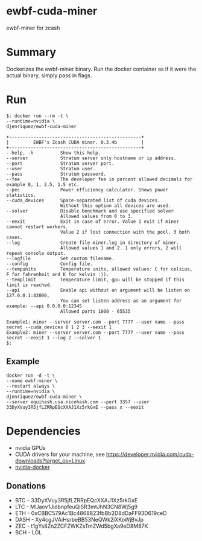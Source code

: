 # ewbf-cuda-miner
ewbf-miner for zcash

# Summary
Dockerizes the ewbf-miner binary. Run the docker container as if it were the actual binary, simply pass in flags.

# Run
```
$: docker run --rm -t \
--runtime=nvidia \
djenriquez/ewbf-cuda-miner

+-------------------------------------------------+
|         EWBF's Zcash CUDA miner. 0.3.4b         |
+-------------------------------------------------+
--help, -h          Show this help.
--server            Stratum server only hostname or ip address.
--port              Stratum server port.
--user              Stratum user.
--pass              Stratum password.
--fee               The developer fee in percent allowed decimals for example 0, 1, 2.5, 1.5 etc.
--pec               Power efficiency calculator. Shows power statistics.
--cuda_devices      Space-separated list of cuda devices.
                    Without this option all devices are used.
--solver            Disable benchmark and use specified solver
                    Allowed values from 0 to 3.
--eexit             Exit in case of error. Value 1 exit if miner cannot restart workers.
                    Value 2 if lost connection with the pool. 3 both cases.
--log               Create file miner.log in directory of miner.
                    Allowed values 1 and 2. 1 only errors, 2 will repeat console output.
--logfile           Set custom filename.
--config            Config file.
--tempunits         Temperature units, allowed values: C for celsius, F for fahrenheit and K for kelvin :)).
--templimit         Temperature limit, gpu will be stopped if this limit is reached.
--api               Enable api without an argument will be listen on 127.0.0.1:42000,
                    You can set listen address as an argument for example: --api 0.0.0.0:12345
                    Allowed ports 1000 - 65535

Example1: miner --server server.com --port 7777 --user name --pass secret --cuda_devices 0 1 2 3 --eexit 1
Example2: miner --server server.com --port 7777 --user name --pass secret --eexit 1 --log 2 --solver 1
$: 

```

## Example
```
docker run -d -t \
--name ewbf-miner \
--restart always \
--runtime=nvidia \
djenriquez/ewbf-cuda-miner \
--server equihash.usa.nicehash.com --port 3357 --user 33DyXVuy3R5jfLZRRpEQcXXAJ1Xz5rkGxE --pass x --eexit
```
# Dependencies
- nvidia GPUs
- CUDA drivers for your machine, see https://developer.nvidia.com/cuda-downloads?target_os=Linux
- [nvidia-docker](https://github.com/NVIDIA/nvidia-docker)

## Donations
- BTC - 33DyXVuy3R5jfLZRRpEQcXXAJ1Xz5rkGxE
- LTC - MUaov1JidbnpfeuQiSR3mtJhN3CN8Wj5g9
- ETH - 0xCBBC579Ac1Bc4868823fbBb2D8dDaFF93D619ceD
- DASH - Xy4cgJVAiHsrbeBB53NeQWk2iXKoWjBvJp
- ZEC - t1gYs8Zn2ZCFZWKZsTmZWd5bgXa9eD8M87K
- BCH - LOL
